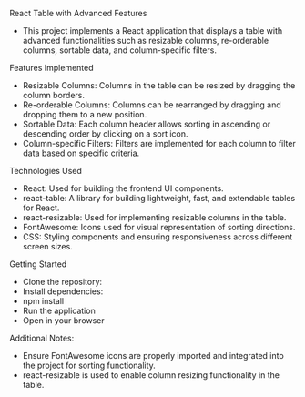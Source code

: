 React Table with Advanced Features
- This project implements a React application that displays a table with advanced functionalities such as resizable columns, re-orderable columns, sortable data, and column-specific filters.

Features Implemented
- Resizable Columns: Columns in the table can be resized by dragging the column borders.
- Re-orderable Columns: Columns can be rearranged by dragging and dropping them to a new position.
- Sortable Data: Each column header allows sorting in ascending or descending order by clicking on a sort icon.
- Column-specific Filters: Filters are implemented for each column to filter data based on specific criteria.

Technologies Used
- React: Used for building the frontend UI components.
- react-table: A library for building lightweight, fast, and extendable tables for React.
- react-resizable: Used for implementing resizable columns in the table.
- FontAwesome: Icons used for visual representation of sorting directions.
- CSS: Styling components and ensuring responsiveness across different screen sizes.

Getting Started
- Clone the repository:
- Install dependencies:
- npm install
- Run the application
- Open in your browser
   
Additional Notes:
- Ensure FontAwesome icons are properly imported and integrated into the project for sorting functionality.
- react-resizable is used to enable column resizing functionality in the table.

